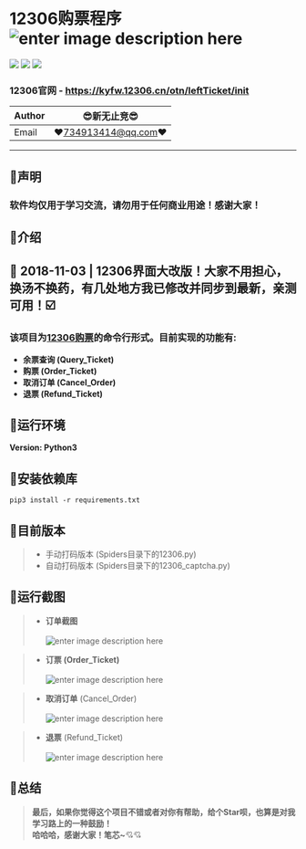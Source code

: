 12306购票程序 ![enter image description here](Pic/logo.png)
===========================
![](https://img.shields.io/badge/Python-3.6.3-green.svg) ![](https://img.shields.io/badge/requests-2.18.4-green.svg) ![](https://img.shields.io/badge/matplotlib-2.2.2-green.svg) 
### 12306官网 - https://kyfw.12306.cn/otn/leftTicket/init 
|Author|:sunglasses:新无止竞:sunglasses:|
|---|---
|Email|:hearts:734913414@qq.com:hearts:

    
****
## :dolphin:声明
### 软件均仅用于学习交流，请勿用于任何商业用途！感谢大家！
## :dolphin:介绍
## :loudspeaker: 2018-11-03 | 12306界面大改版！大家不用担心，换汤不换药，有几处地方我已修改并同步到最新，亲测可用！:ballot_box_with_check:
### 该项目为[12306购票](https://kyfw.12306.cn/otn/leftTicket/init)的命令行形式。目前实现的功能有:
- **余票查询 (Query_Ticket)**
- **购票 (Order_Ticket)**
- **取消订单 (Cancel_Order)**
- **退票 (Refund_Ticket)**
## :dolphin:运行环境
**Version: Python3**
## :dolphin:安装依赖库
```
pip3 install -r requirements.txt
```
## :dolphin:目前版本
> - 手动打码版本 (Spiders目录下的12306.py)
> - 自动打码版本 (Spiders目录下的12306_captcha.py)
## :dolphin:运行截图
> - **订单截图**<br><br>
![enter image description here](Pic/ticket.png)

> - **订票 (Order_Ticket)**<br><br>
![enter image description here](Pic/order.png)

> - **取消订单** (Cancel_Order)<br><br>
![enter image description here](Pic/cancelorder.png)

> - **退票** (Refund_Ticket)<br><br>
![enter image description here](Pic/refund.png)
## :dolphin:**总结**
> **最后，如果你觉得这个项目不错或者对你有帮助，给个Star呗，也算是对我学习路上的一种鼓励！<br>
 哈哈哈，感谢大家！笔芯~**:cupid::cupid:
